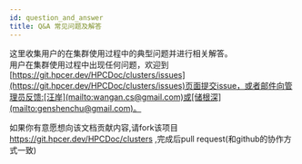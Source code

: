 ```yaml
---
id: question_and_answer
title: Q&A 常见问题及解答
---
```


这里收集用户的在集群使用过程中的典型问题并进行相关解答。  
用户在集群使用过程中出现任何问题，欢迎到[https://git.hpcer.dev/HPCDoc/clusters/issues](https://git.hpcer.dev/HPCDoc/clusters/issues)页面提交issue，或者邮件向管理员反馈:[汪岸](mailto:wangan.cs@gmail.com)或[储根深](mailto:genshenchu@gmail.com)。

如果你有意愿想向该文档贡献内容,请fork该项目 https://git.hpcer.dev/HPCDoc/clusters ,完成后pull request(和github的协作方式一致)
